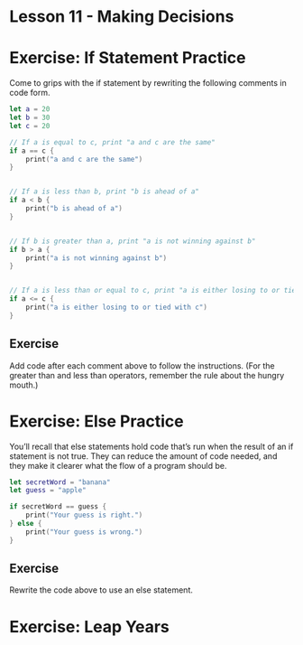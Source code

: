 # Lesson 11 - Making Decisions

# Exercise: If Statement Practice

Come to grips with the if statement by rewriting the following comments in code form.

```swift
let a = 20
let b = 30
let c = 20

// If a is equal to c, print "a and c are the same"
if a == c {
    print("a and c are the same")
}


// If a is less than b, print "b is ahead of a"
if a < b {
    print("b is ahead of a")
}


// If b is greater than a, print "a is not winning against b"
if b > a {
    print("a is not winning against b")
}


// If a is less than or equal to c, print "a is either losing to or tied with c"
if a <= c {
    print("a is either losing to or tied with c")
}
```

## Exercise
Add code after each comment above to follow the instructions. (For the greater than and less than operators, remember the rule about the hungry mouth.)

# Exercise: Else Practice

You’ll recall that else statements hold code that’s run when the result of an if statement is not true. They can reduce the amount of code needed, and they make it clearer what the flow of a program should be.

```swift
let secretWord = "banana"
let guess = "apple"

if secretWord == guess {
    print("Your guess is right.")
} else {
    print("Your guess is wrong.")
}
```

## Exercise
Rewrite the code above to use an else statement.

# Exercise: Leap Years



